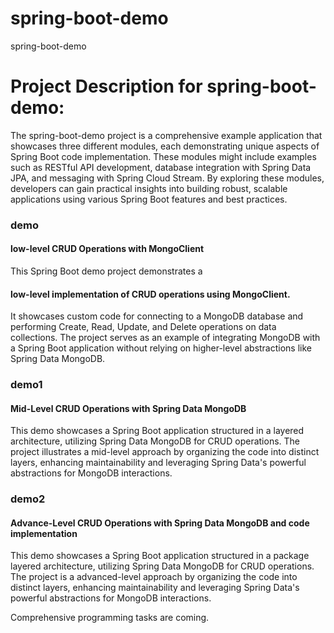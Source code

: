 # spring-boot-demo
spring-boot-demo
# Project Description for spring-boot-demo:

<p>The spring-boot-demo project is a comprehensive example application that showcases three different modules, each demonstrating unique aspects of Spring Boot code implementation. These modules might include examples such as RESTful API development, database integration with Spring Data JPA, and messaging with Spring Cloud Stream. By exploring these modules, developers can gain practical insights into building robust, scalable applications using various Spring Boot features and best practices.</p>

<h3> demo </h3>
<h4>low-level CRUD Operations with MongoClient</h4>
This Spring Boot demo project demonstrates a <h4>low-level implementation of CRUD operations using MongoClient.</h4> It showcases custom code for connecting to a MongoDB database and performing Create, Read, Update, and Delete operations on data collections. The project serves as an example of integrating MongoDB with a Spring Boot application without relying on higher-level abstractions like Spring Data MongoDB.

<h3> demo1 </h3>
<h4>Mid-Level CRUD Operations with Spring Data MongoDB</h4>
This demo showcases a Spring Boot application structured in a layered architecture, utilizing Spring Data MongoDB for CRUD operations. The project illustrates a mid-level approach by organizing the code into distinct layers, enhancing maintainability and leveraging Spring Data's powerful abstractions for MongoDB interactions.

<h3>demo2</h3>
<h4>Advance-Level CRUD Operations with Spring Data MongoDB and code implementation</h4>
This demo showcases a Spring Boot application structured in a package layered architecture, utilizing Spring Data MongoDB for CRUD operations. The project is a advanced-level approach by organizing the code into distinct layers, enhancing maintainability and leveraging Spring Data's powerful abstractions for MongoDB interactions.

Comprehensive programming tasks are coming.
